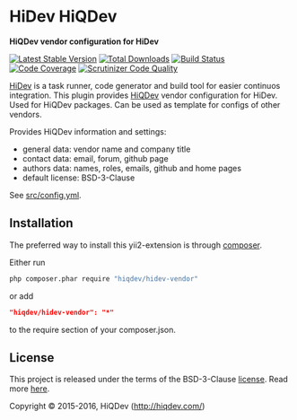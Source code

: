 HiDev HiQDev
============

**HiQDev vendor configuration for HiDev**

[![Latest Stable Version](https://poser.pugx.org/hiqdev/hidev-vendor/v/stable)](https://packagist.org/packages/hiqdev/hidev-vendor)
[![Total Downloads](https://poser.pugx.org/hiqdev/hidev-vendor/downloads)](https://packagist.org/packages/hiqdev/hidev-vendor)
[![Build Status](https://img.shields.io/travis/hiqdev/hidev-vendor.svg)](https://travis-ci.org/hiqdev/hidev-vendor)
[![Code Coverage](https://scrutinizer-ci.com/g/hiqdev/hidev-vendor/badges/coverage.png?b=master)](https://scrutinizer-ci.com/g/hiqdev/hidev-vendor/?branch=master)
[![Scrutinizer Code Quality](https://scrutinizer-ci.com/g/hiqdev/hidev-vendor/badges/quality-score.png?b=master)](https://scrutinizer-ci.com/g/hiqdev/hidev-vendor/?branch=master)

[HiDev](https://github.com/hiqdev/hidev) is a task runner, code generator and build tool for easier continuos integration.
This plugin provides [HiQDev](https://github.com/hiqdev) vendor configuration for HiDev.
Used for HiQDev packages. Can be used as template for configs of other vendors.

Provides HiQDev information and settings:
* general data: vendor name and company title
* contact data: email, forum, github page
* authors data: names, roles, emails, github and home pages
* default license: BSD-3-Clause

See [src/config.yml](src/config.yml).

## Installation

The preferred way to install this yii2-extension is through [composer](http://getcomposer.org/download/).

Either run

```sh
php composer.phar require "hiqdev/hidev-vendor"
```

or add

```json
"hiqdev/hidev-vendor": "*"
```

to the require section of your composer.json.

## License

This project is released under the terms of the BSD-3-Clause [license](LICENSE).
Read more [here](http://choosealicense.com/licenses/bsd-3-clause).

Copyright © 2015-2016, HiQDev (http://hiqdev.com/)
